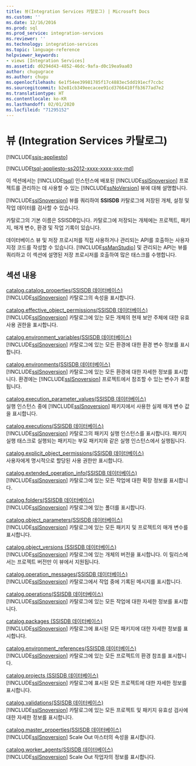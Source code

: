 ```yaml
---
title: 뷰(Integration Services 카탈로그) | Microsoft Docs
ms.custom: ''
ms.date: 12/16/2016
ms.prod: sql
ms.prod_service: integration-services
ms.reviewer: ''
ms.technology: integration-services
ms.topic: language-reference
helpviewer_keywords:
- views [Integration Services]
ms.assetid: d0294d43-4852-46dc-9afa-d0c19ea9aa03
author: chugugrace
ms.author: chugu
ms.openlocfilehash: 6e1f54ee39981785f17c4883ec5dd191ecf7ccbc
ms.sourcegitcommit: b2e81cb349eecacee91cd3766410ffb3677ad7e2
ms.translationtype: HT
ms.contentlocale: ko-KR
ms.lasthandoff: 02/01/2020
ms.locfileid: "71295152"
---
```

# <a name="views-integration-services-catalog"></a>뷰 (Integration Services 카탈로그)

[!INCLUDE[ssis-appliesto](../../includes/ssis-appliesto-ssvrpluslinux-asdb-asdw-xxx.md)]


[!INCLUDE[tsql-appliesto-ss2012-xxxx-xxxx-xxx-md](../../includes/tsql-appliesto-ss2012-xxxx-xxxx-xxx-md.md)]

  이 섹션에서는 [!INCLUDE[tsql](../../includes/tsql-md.md)] 인스턴스에 배포된 [!INCLUDE[ssISnoversion](../../includes/ssisnoversion-md.md)] 프로젝트를 관리하는 데 사용할 수 있는 [!INCLUDE[ssNoVersion](../../includes/ssnoversion-md.md)] 뷰에 대해 설명합니다.  
  
 [!INCLUDE[ssISnoversion](../../includes/ssisnoversion-md.md)] 뷰를 쿼리하여 **SSISDB** 카탈로그에 저장된 개체, 설정 및 작업 데이터를 검사할 수 있습니다.  
  
 카탈로그의 기본 이름은 SSISDB입니다. 카탈로그에 저장되는 개체에는 프로젝트, 패키지, 매개 변수, 환경 및 작업 기록이 있습니다.  
  
 데이터베이스 뷰 및 저장 프로시저를 직접 사용하거나 관리되는 API를 호출하는 사용자 지정 코드를 작성할 수 있습니다. [!INCLUDE[ssManStudio](../../includes/ssmanstudio-md.md)] 및 관리되는 API는 뷰를 쿼리하고 이 섹션에 설명된 저장 프로시저를 호출하여 많은 태스크를 수행합니다.  
  
## <a name="in-this-section"></a>섹션 내용  
 [catalog.catalog_properties&#40;SSISDB 데이터베이스&#41;](../../integration-services/system-views/catalog-catalog-properties-ssisdb-database.md)  
 [!INCLUDE[ssISnoversion](../../includes/ssisnoversion-md.md)] 카탈로그의 속성을 표시합니다.  
  
 [catalog.effective_object_permissions&#40;SSISDB 데이터베이스&#41;](../../integration-services/system-views/catalog-effective-object-permissions-ssisdb-database.md)  
 [!INCLUDE[ssISnoversion](../../includes/ssisnoversion-md.md)] 카탈로그에 있는 모든 개체의 현재 보안 주체에 대한 유효 사용 권한을 표시합니다.  
  
 [catalog.environment_variables&#40;SSISDB 데이터베이스&#41;](../../integration-services/system-views/catalog-environment-variables-ssisdb-database.md)  
 [!INCLUDE[ssISnoversion](../../includes/ssisnoversion-md.md)] 카탈로그에 있는 모든 환경에 대한 환경 변수 정보를 표시합니다.  
  
 [catalog.environments&#40;SSISDB 데이터베이스&#41;](../../integration-services/system-views/catalog-environments-ssisdb-database.md)  
 [!INCLUDE[ssISnoversion](../../includes/ssisnoversion-md.md)] 카탈로그에 있는 모든 환경에 대한 자세한 정보를 표시합니다. 환경에는 [!INCLUDE[ssISnoversion](../../includes/ssisnoversion-md.md)] 프로젝트에서 참조할 수 있는 변수가 포함됩니다.  
  
 [catalog.execution_parameter_values&#40;SSISDB 데이터베이스&#41;](../../integration-services/system-views/catalog-execution-parameter-values-ssisdb-database.md)  
 실행 인스턴스 중에 [!INCLUDE[ssISnoversion](../../includes/ssisnoversion-md.md)] 패키지에서 사용한 실제 매개 변수 값을 표시합니다.  
  
 [catalog.executions&#40;SSISDB 데이터베이스&#41;](../../integration-services/system-views/catalog-executions-ssisdb-database.md)  
 [!INCLUDE[ssISnoversion](../../includes/ssisnoversion-md.md)] 카탈로그의 패키지 실행 인스턴스를 표시합니다. 패키지 실행 태스크로 실행되는 패키지는 부모 패키지와 같은 실행 인스턴스에서 실행됩니다.  
  
 [catalog.explicit_object_permissions&#40;SSISDB 데이터베이스&#41;](../../integration-services/system-views/catalog-explicit-object-permissions-ssisdb-database.md)  
 사용자에게 명시적으로 할당된 사용 권한만 표시합니다.  
  
 [catalog.extended_operation_info&#40;SSISDB 데이터베이스&#41;](../../integration-services/system-views/catalog-extended-operation-info-ssisdb-database.md)  
 [!INCLUDE[ssISnoversion](../../includes/ssisnoversion-md.md)] 카탈로그에 있는 모든 작업에 대한 확장 정보를 표시합니다.  
  
 [catalog.folders&#40;SSISDB 데이터베이스&#41;](../../integration-services/system-views/catalog-folders-ssisdb-database.md)  
 [!INCLUDE[ssISnoversion](../../includes/ssisnoversion-md.md)] 카탈로그에 있는 폴더를 표시합니다.  
  
 [catalog.object_parameters&#40;SSISDB 데이터베이스&#41;](../../integration-services/system-views/catalog-object-parameters-ssisdb-database.md)  
 [!INCLUDE[ssISnoversion](../../includes/ssisnoversion-md.md)] 카탈로그에 있는 모든 패키지 및 프로젝트의 매개 변수를 표시합니다.  
  
 [catalog.object_versions &#40;SSISDB 데이터베이스&#41;](../../integration-services/system-views/catalog-object-versions-ssisdb-database.md)  
 [!INCLUDE[ssISnoversion](../../includes/ssisnoversion-md.md)] 카탈로그에 있는 개체의 버전을 표시합니다. 이 릴리스에서는 프로젝트 버전만 이 뷰에서 지원됩니다.  
  
 [catalog.operation_messages&#40;SSISDB 데이터베이스&#41;](../../integration-services/system-views/catalog-operation-messages-ssisdb-database.md)  
 [!INCLUDE[ssISnoversion](../../includes/ssisnoversion-md.md)] 카탈로그에서 작업 중에 기록된 메시지를 표시합니다.  
  
 [catalog.operations&#40;SSISDB 데이터베이스&#41;](../../integration-services/system-views/catalog-operations-ssisdb-database.md)  
 [!INCLUDE[ssISnoversion](../../includes/ssisnoversion-md.md)] 카탈로그에 있는 모든 작업에 대한 자세한 정보를 표시합니다.  
  
 [catalog.packages &#40;SSISDB 데이터베이스&#41;](../../integration-services/system-views/catalog-packages-ssisdb-database.md)  
 [!INCLUDE[ssISnoversion](../../includes/ssisnoversion-md.md)] 카탈로그에 표시된 모든 패키지에 대한 자세한 정보를 표시합니다.  
  
 [catalog.environment_references&#40;SSISDB 데이터베이스&#41;](../../integration-services/system-views/catalog-environment-references-ssisdb-database.md)  
 [!INCLUDE[ssISnoversion](../../includes/ssisnoversion-md.md)] 카탈로그에 있는 모든 프로젝트의 환경 참조를 표시합니다.  
  
 [catalog.projects &#40;SSISDB 데이터베이스&#41;](../../integration-services/system-views/catalog-projects-ssisdb-database.md)  
 [!INCLUDE[ssISnoversion](../../includes/ssisnoversion-md.md)] 카탈로그에 표시된 모든 프로젝트에 대한 자세한 정보를 표시합니다.  
  
 [catalog.validations&#40;SSISDB 데이터베이스&#41;](../../integration-services/system-views/catalog-validations-ssisdb-database.md)  
 [!INCLUDE[ssISnoversion](../../includes/ssisnoversion-md.md)] 카탈로그에 있는 모든 프로젝트 및 패키지 유효성 검사에 대한 자세한 정보를 표시합니다.  
  
[catalog.master_properties&#40;SSISDB 데이터베이스&#41;](../../integration-services/system-views/catalog-master-properties-ssisdb-database.md)  
[!INCLUDE[ssISnoversion](../../includes/ssisnoversion-md.md)] Scale Out 마스터의 속성을 표시합니다.

[catalog.worker_agents&#40;SSISDB 데이터베이스&#41;](../../integration-services/system-views/catalog-worker-agents-ssisdb-database.md)  
[!INCLUDE[ssISnoversion](../../includes/ssisnoversion-md.md)] Scale Out 작업자의 정보를 표시합니다.  
